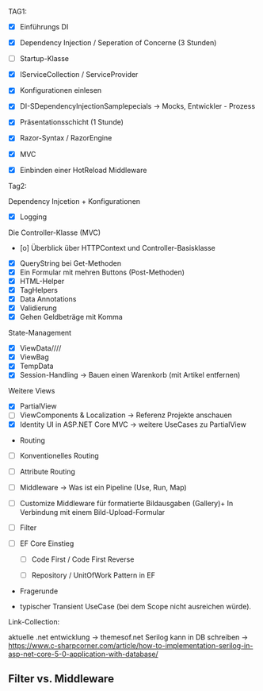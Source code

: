 ﻿TAG1:
- [x] Einführungs DI 
- [x] Dependency Injection / Seperation of Concerne (3 Stunden) 
- [ ] Startup-Klasse
- [x] IServiceCollection / ServiceProvider
- [x] Konfigurationen einlesen
- [x] DI-SDependencyInjectionSamplepecials -> Mocks, Entwickler - Prozess
- [x] Präsentationsschicht (1 Stunde) 
- [x] Razor-Syntax / RazorEngine 
- [x] MVC
- [x] Einbinden einer HotReload Middleware


Tag2:

Dependency Injcetion + Konfigurationen
- [x] Logging 

Die Controller-Klasse (MVC)
- [o] Überblick über HTTPContext und Controller-Basisklasse
- [x] QueryString bei Get-Methoden
- [x] Ein Formular mit mehren Buttons (Post-Methoden)
- [x] HTML-Helper
- [x] TagHelpers
- [x] Data Annotations 
- [x] Validierung 
- [x] Gehen Geldbeträge mit Komma 

State-Management
- [x] ViewData////
- [x] ViewBag
- [x] TempData
- [x] Session-Handling -> Bauen einen Warenkorb (mit Artikel entfernen)

Weitere Views
- [x] PartialView
- [ ] ViewComponents & Localization -> Referenz Projekte anschauen
- [x] Identity UI in ASP.NET Core MVC -> weitere UseCases zu PartialView

- Routing
- [ ] Konventionelles Routing
- [ ] Attribute Routing
- [ ] Middleware -> Was ist ein Pipeline (Use, Run, Map)
- [ ] Customize Middleware für formatierte Bildausgaben (Gallery)+ In Verbindung mit einem Bild-Upload-Formular

- [ ] Filter

- [ ] EF Core Einstieg 
  - [ ] Code First / Code First Reverse
  - [ ] Repository / UnitOfWork Pattern in EF


- Fragerunde

- typischer Transient UseCase (bei dem Scope nicht ausreichen würde).





Link-Collection:

aktuelle .net entwicklung -> themesof.net
Serilog kann in DB schreiben -> https://www.c-sharpcorner.com/article/how-to-implementation-serilog-in-asp-net-core-5-0-application-with-database/



Filter vs. Middleware 
- 